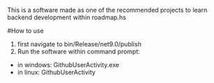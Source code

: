 This is a software made as one of the recommended projects to learn backend development within
roadmap.hs

#How to use
1. first navigate to bin/Release/net9.0/publish
2. Run the software within command prompt:
- in windows: GithubUserActivity.exe <github-username>
- in linux: GithubUserActivity <github-username>
